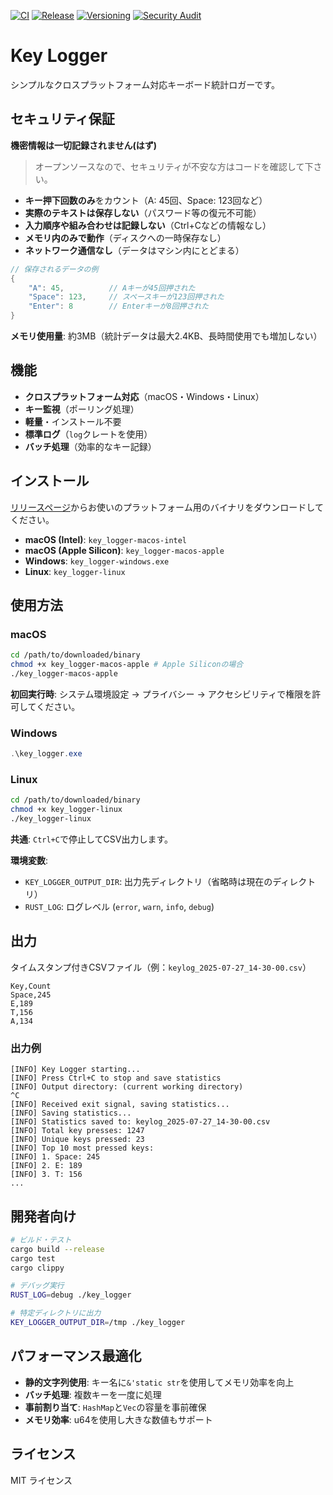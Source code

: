 [![CI](https://github.com/okawak/key_logger/actions/workflows/ci.yml/badge.svg)](https://github.com/okawak/key_logger/actions/workflows/ci.yml) [![Release](https://github.com/okawak/key_logger/actions/workflows/release.yml/badge.svg)](https://github.com/okawak/key_logger/actions/workflows/release.yml) [![Versioning](https://github.com/okawak/key_logger/actions/workflows/version.yml/badge.svg)](https://github.com/okawak/key_logger/actions/workflows/version.yml) [![Security Audit](https://github.com/okawak/key_logger/actions/workflows/security.yml/badge.svg)](https://github.com/okawak/key_logger/actions/workflows/security.yml)

# Key Logger

シンプルなクロスプラットフォーム対応キーボード統計ロガーです。

## セキュリティ保証

**機密情報は一切記録されません(はず)**

> オープンソースなので、セキュリティが不安な方はコードを確認して下さい。

- **キー押下回数のみ**をカウント（A: 45回、Space: 123回など）
- **実際のテキストは保存しない**（パスワード等の復元不可能）
- **入力順序や組み合わせは記録しない**（Ctrl+Cなどの情報なし）
- **メモリ内のみで動作**（ディスクへの一時保存なし）
- **ネットワーク通信なし**（データはマシン内にとどまる）

```rust
// 保存されるデータの例
{
    "A": 45,          // Aキーが45回押された
    "Space": 123,     // スペースキーが123回押された
    "Enter": 8        // Enterキーが8回押された
}
```

**メモリ使用量**: 約3MB（統計データは最大2.4KB、長時間使用でも増加しない）

## 機能

- **クロスプラットフォーム対応**（macOS・Windows・Linux）
- **キー監視**（ポーリング処理）
- **軽量**・インストール不要
- **標準ログ**（`log`クレートを使用）
- **バッチ処理**（効率的なキー記録）

## インストール

[リリースページ](https://github.com/okawak/key_logger/releases)からお使いのプラットフォーム用のバイナリをダウンロードしてください。

- **macOS (Intel)**: `key_logger-macos-intel`
- **macOS (Apple Silicon)**: `key_logger-macos-apple`
- **Windows**: `key_logger-windows.exe`
- **Linux**: `key_logger-linux`

## 使用方法

### macOS
```bash
cd /path/to/downloaded/binary
chmod +x key_logger-macos-apple # Apple Siliconの場合
./key_logger-macos-apple
```
**初回実行時**: システム環境設定 → プライバシー → アクセシビリティで権限を許可してください。

### Windows
```powershell
.\key_logger.exe
```

### Linux
```bash
cd /path/to/downloaded/binary
chmod +x key_logger-linux
./key_logger-linux
```

**共通**: `Ctrl+C`で停止してCSV出力します。

**環境変数**:
- `KEY_LOGGER_OUTPUT_DIR`: 出力先ディレクトリ（省略時は現在のディレクトリ）
- `RUST_LOG`: ログレベル (`error`, `warn`, `info`, `debug`)

## 出力

タイムスタンプ付きCSVファイル（例：`keylog_2025-07-27_14-30-00.csv`）

```csv
Key,Count
Space,245
E,189
T,156
A,134
```

### 出力例

```
[INFO] Key Logger starting...
[INFO] Press Ctrl+C to stop and save statistics
[INFO] Output directory: (current working directory)
^C
[INFO] Received exit signal, saving statistics...
[INFO] Saving statistics...
[INFO] Statistics saved to: keylog_2025-07-27_14-30-00.csv
[INFO] Total key presses: 1247
[INFO] Unique keys pressed: 23
[INFO] Top 10 most pressed keys:
[INFO] 1. Space: 245
[INFO] 2. E: 189
[INFO] 3. T: 156
...
```

## 開発者向け

```bash
# ビルド・テスト
cargo build --release
cargo test
cargo clippy

# デバッグ実行
RUST_LOG=debug ./key_logger

# 特定ディレクトリに出力
KEY_LOGGER_OUTPUT_DIR=/tmp ./key_logger
```

## パフォーマンス最適化

- **静的文字列使用**: キー名に`&'static str`を使用してメモリ効率を向上
- **バッチ処理**: 複数キーを一度に処理
- **事前割り当て**: `HashMap`と`Vec`の容量を事前確保
- **メモリ効率**: u64を使用し大きな数値もサポート

## ライセンス

MIT ライセンス
